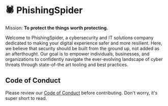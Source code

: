 # 🕷️ PhishingSpider

Mission: **To protect the things worth protecting.**

Welcome to PhishingSpider, a cybersecurity and IT solutions company dedicated to making your digital experience safer and more resilient. Here, we believe that security should be built from the ground up, not added as an afterthought. Our goal is to empower individuals, businesses, and organizations to confidently navigate the ever-evolving landscape of cyber threats through state-of-the art tooling and best practices.

## Code of Conduct
Please review our [Code of Conduct](./CODE_OF_CONDUCT.md) before contributing. Don't worry, it's super short to read. 
